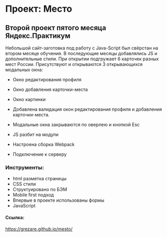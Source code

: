 # Проект: Место

## Второй проект пятого месяца Яндекс.Практикум

Небольшой сайт-заготовка под работу с Java-Script был свёрстан на втором месяце обучения.
В последующие месяцы добавлялись JS и дополнительные стили.
При открытии подгружает 6 карточек разных мест России.
Присутствуют и открываются 3 открывающихся модальных окна:
* Окно редактирования профиля
* Окно добавления карточки-места
* Окно картинки

* Добавлена валидация окон редактирования профиля и добавления карточки-места.
* Модальные окна закрываются по оверлею и кнопкой Esc
* JS разбит на модули
* Настроена сборка Webpack
* Подключение к серверу

### Инструменты:

* html разметка страницы
* CSS стили
* Структуировано по БЭМ
* Mobile first подход
* Впервые в проекте использованы формы
* JavaScript


#### Ссылка:
https://grezare.github.io/mesto/

